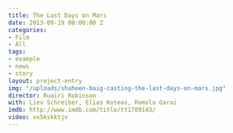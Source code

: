 ```yaml
---
title: The Last Days on Mars
date: 2013-09-19 00:00:00 Z
categories:
- Film
- All
tags:
- example
- news
- story
layout: project-entry
img: "/uploads/shaheen-baig-casting-the-last-days-on-mars.jpg"
director: Ruairi Robinson
with: Liev Schreiber, Elias Koteas, Romola Garai
imdb: http://www.imdb.com/title/tt1709143/
video: vx5kskktjv
---
```


